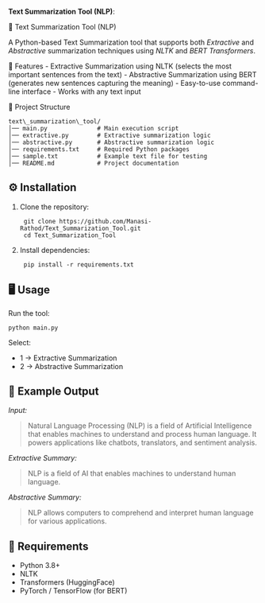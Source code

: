 **Text Summarization Tool (NLP)**:

📝 Text Summarization Tool (NLP)
      
A Python-based Text Summarization tool that supports both *Extractive* and *Abstractive* summarization techniques using *NLTK* and *BERT Transformers*.
      
🚀 Features
      - Extractive Summarization using NLTK (selects the most important sentences from the text)
      - Abstractive Summarization using BERT (generates new sentences capturing the meaning)
      - Easy-to-use command-line interface
      - Works with any text input
      
📂 Project Structure

    text\_summarization\_tool/
    │── main.py              # Main execution script
    │── extractive.py        # Extractive summarization logic
    │── abstractive.py       # Abstractive summarization logic
    │── requirements.txt     # Required Python packages
    │── sample.txt           # Example text file for testing
    │── README.md            # Project documentation

 

## ⚙ Installation
1. Clone the repository:

        git clone https://github.com/Manasi-Rathod/Text_Summarization_Tool.git
        cd Text_Summarization_Tool

2. Install dependencies:

        pip install -r requirements.txt

## 🖥 Usage

Run the tool:

    python main.py


Select:

* 1 → Extractive Summarization
* 2 → Abstractive Summarization

## 📌 Example Output

*Input:*

> Natural Language Processing (NLP) is a field of Artificial Intelligence that enables machines to understand and process human language. It powers applications like chatbots, translators, and sentiment analysis.

*Extractive Summary:*

> NLP is a field of AI that enables machines to understand human language.

*Abstractive Summary:*

> NLP allows computers to comprehend and interpret human language for various applications.

## 📜 Requirements

* Python 3.8+
* NLTK
* Transformers (HuggingFace)
* PyTorch / TensorFlow (for BERT)
